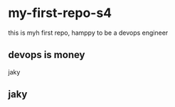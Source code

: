 # my-first-repo-s4
this is myh first repo, hamppy to be a devops engineer
## devops is money 
jaky
## jaky
